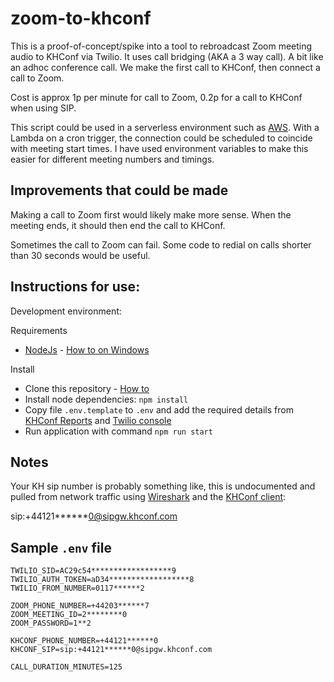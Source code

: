 # zoom-to-khconf
This is a proof-of-concept/spike into a tool to rebroadcast Zoom meeting audio to KHConf via Twilio. It uses call bridging (AKA a 3 way call). A bit like an adhoc conference call. We make the first call to KHConf, then connect a call to Zoom.

Cost is approx 1p per minute for call to Zoom, 0.2p for a call to KHConf when using SIP.

This script could be used in a serverless environment such as [AWS](https://aws.amazon.com/). With a Lambda on a cron trigger, the connection could be scheduled to coincide with meeting start times. I have used environment variables to make this easier for different meeting numbers and timings.

## Improvements that could be made

Making a call to Zoom first would likely make more sense. When the meeting ends, it should then end the call to KHConf.

Sometimes the call to Zoom can fail. Some code to redial on calls shorter than 30 seconds would be useful.

## Instructions for use:

Development environment:

Requirements
* [NodeJs](https://nodejs.org/) - [How to on Windows](https://blog.teamtreehouse.com/install-node-js-npm-windows)

Install
* Clone this repository - [How to](https://help.github.com/en/github/creating-cloning-and-archiving-repositories/cloning-a-repository)
* Install node dependencies: `npm install`
* Copy file `.env.template` to `.env` and add the required details from [KHConf Reports](https://report.khconf.com/) and [Twilio console](https://www.twilio.com/console)
* Run application with command `npm run start`


## Notes

Your KH sip number is probably something like, this is undocumented and pulled from network traffic using [Wireshark](https://www.wireshark.org/) and the [KHConf client](https://www.khconf.com/):

sip:+44121******0@sipgw.khconf.com

## Sample `.env` file

```
TWILIO_SID=AC29c54******************9
TWILIO_AUTH_TOKEN=aD34******************8
TWILIO_FROM_NUMBER=0117******2

ZOOM_PHONE_NUMBER=+44203******7
ZOOM_MEETING_ID=2********0
ZOOM_PASSWORD=1**2

KHCONF_PHONE_NUMBER=+44121******0
KHCONF_SIP=sip:+44121******0@sipgw.khconf.com

CALL_DURATION_MINUTES=125
```